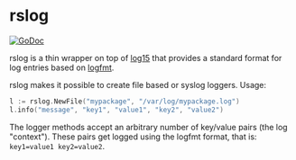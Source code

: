 # rslog
[![GoDoc](https://godoc.org/github.com/rightscale/rslog?status.svg)](https://godoc.org/github.com/rightscale/rslog)

rslog is a thin wrapper on top of [log15](https://github.com/inconshreveable/log15) that provides
a standard format for log entries based on [logfmt](https://brandur.org/logfmt).

rslog makes it possible to create file based or syslog loggers. Usage:
```go
l := rslog.NewFile("mypackage", "/var/log/mypackage.log")
l.info("message", "key1", "value1", "key2", "value2")
```
The logger methods accept an arbitrary number of key/value pairs (the log "context"). These pairs
get logged using the logfmt format, that is: `key1=value1 key2=value2`.
